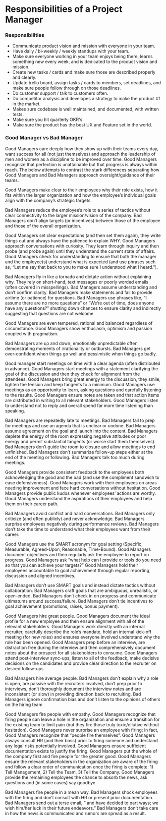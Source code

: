 # Responsibilities of a Project Manager

### Responsibilities

- Communicate product vision and mission with everyone in your team. 
- Have daily / bi-weekly / weekly standups with your team. 
- Make sure everyone working in your team enjoys being there, learns something new every week, and is dedicated to the product vision and mission. 
- Create new tasks / cards and make sure those are described properly and clearly. 
- Update trello board, assign tasks / cards to members, set deadlines, and make sure people follow through on those deadlines. 
- Do customer support / talk to customers often. 
- Do competitor analysis and developes a strategy to make the product #1 in the market. 
- Makes sure codebase is well maintained, and documented, with written tests. 
- Make sure you hit quarterly OKR's. 
- Make sure the product has the best UX and Feature set in the world. 

### Good Manager vs Bad Manager

Good Managers care deeply how they show up with their teams every day, want success for all (not just themselves) and approach the leadership of men and women as a discipline to be improved over time. Good Managers recognize that perfection is unattainable but that progress is always within reach. The below attempts to contrast the stark differences separating how Good Managers and Bad Managers approach oversight/guidance of their teams.

Good Managers make clear to their employees why their role exists, how it fits within the larger organization and how the employee’s individual goals align with the company’s strategic targets.

Bad Managers reduce the employee’s role to a series of tactics without clear connectivity to the larger mission/vision of the company. Bad Managers don’t align targets (or incentives) between those of the employee and those of the overall organization.

Good Managers set clear expectations (and then set them again), they write things out and always have the patience to explain WHY. Good Managers approach conversations with curiosity. They learn through inquiry and then probe (and probe again) until they understand the current state of affairs. Good Managers check for understanding to ensure that both the manager and the employee(s) understand what is expected (and use phrases such as, “Let me say that back to you to make sure I understood what I heard.”).

Bad Managers fly in like a tornado and dictate action without explaining why. They rely on short-hand, text messages or poorly worded emails (often covered in misspellings). Bad Managers assume understanding and don’t confirm clarity. Bad Managers make statements and fail to provide airtime (or patience) for questions. Bad Managers use phrases like, “I assume there are no more questions” or “We’re out of time, does anyone have any questions?” shutting down chances to ensure clarity and indirectly suggesting that questions are not welcome.

Good Managers are even tempered, rational and balanced regardless of circumstance. Good Managers show enthusiasm, optimism and passion coupled with pragmatism.

Bad Managers are up and down, emotionally unpredictable often demonstrating moments of irrationality or outbursts. Bad Managers get over-confident when things go well and pessimistic when things go badly.

Good manager start meetings on time with a clear agenda (often distributed in advance). Good Managers start meetings with a statement clarifying the goal of the discussion and then they check for alignment from the attendees. Good Managers bring great energy to the discussion, they smile, lighten the tension and keep tangents to a minimum. Good Managers use meetings as an opportunity to learn, asking questions and carefully listening to the results. Good Managers ensure notes are taken and that action items are distributed in writing to all relevant stakeholders. Good Managers listen to understand not to reply and overall spend far more time listening than speaking.

Bad Managers are repeatedly late to meetings. Bad Managers fail to prep for meetings and use an agenda that is unclear or undone. Bad Managers assume agreement on the goal and launch into the content. Bad Managers deplete the energy of the room expressing negative attitudes or poor energy and permit substantial tangents (or worse start them themselves). Bad Managers don’t guide the room to closure and allow meetings to end unfinished. Bad Managers don’t summarize follow-up steps either at the end of the meeting or following. Bad Managers talk too much during meetings.

Good Managers provide consistent feedback to the employees both acknowledging the good and the bad (and use the compliment sandwich to ease defensiveness). Good Managers work with their employees on areas needing improvement and face hard conversations without hesitation. Good Managers provide public kudos whenever employees’ actions are worthy. Good Managers understand the aspirations of their employees and help them on their career path.

Bad Managers avoid conflict and hard conversations. Bad Managers only criticize (and often publicly) and never acknowledge. Bad Managers surprise employees negatively during performance reviews. Bad Managers don’t take the time to understand what their employees want from their career.

Good Managers use the SMART acronym for goal setting (Specific, Measurable, Agreed-Upon, Reasonable, Time-Bound). Good Managers document objectives and then regularly ask the employee to report on progress. Good Managers ask “what help can I provide or tools do you need so that you can achieve your targets?” Good Managers hold their employees accountable to goal achievement through regular reporting, discussion and aligned incentives.

Bad Managers don’t use SMART goals and instead dictate tactics without collaboration. Bad Managers craft goals that are ambiguous, unrealistic, or open-ended. Bad Managers don’t check in on progress and communicate ultimatums around success/failure. Bad Managers don’t tie incentives to goal achievement (promotions, raises, bonus payment).

Good Managers hire great people. Good Managers document the ideal profile for a new employee and then ensure alignment with all of the relevant stakeholders. Good Managers work directly with an internal recruiter, carefully describe the role’s mandate, hold an internal kick-off meeting (for new roles) and ensures everyone involved understand why the role has been opened. Good Managers prep before an interview, are distraction free during the interview and then comprehensively document notes about the prospect for all stakeholders to consume. Good Managers attend post-interview sync-ups, listen to all of the feedback, make decisive decisions on the candidates and provide clear direction to the recruiter on desired follow-ups.

Bad Managers hire average people. Bad Managers don’t explain why a role is open, are passive with the recruiters involved, don’t prep prior to interviews, don’t thoroughly document the interview notes and are inconsistent (or slow) in providing direction back to recruiting. Bad Managers ignore confirmation bias and don’t listen to the opinions of others on the hiring team.

Good Managers fire people with empathy. Good Managers recognize that firing people can leave a hole in the organization and ensure a transition for the existing team to limit pain (but they fire those truly toxic/dilutive without hesitation). Good Managers never surprise an employee with firing; in fact, Good Managers recognize that “people fire themselves”. Good Managers always consult HR (and their boss) prior to firing someone and understand any legal risks potentially involved. Good Managers ensure sufficient documentation exists to justify the firing. Good Managers put the whole of the company first and fire people for the greater good. Good Managers ensure the relevant stakeholders in the organization are aware of the firing and follow a clear order of communication once the firing is complete: 1) Tell Management, 2) Tell the Team, 3) Tell the Company. Good Managers provide the remaining employees the chance to absorb the news, ask questions and (in some cases) say goodbye.

Bad Managers fire people in a mean way. Bad Managers shock employees with the firing and don’t consult with HR or present prior documentation. Bad Managers send out a terse email, “<insert name> and <insert company> have decided to part ways; we wish him/her luck in their future endeavors.” Bad Managers don’t take care in how the news is communicated and rumors are spread as a result.

